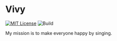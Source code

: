 # Vivy

[![MIT License](https://img.shields.io/badge/License-MIT-green.svg)](https://choosealicense.com/licenses/mit/)
![Build](https://github.com/gavenda/vivy.js/actions/workflows/build.yml/badge.svg)


My mission is to make everyone happy by singing.
